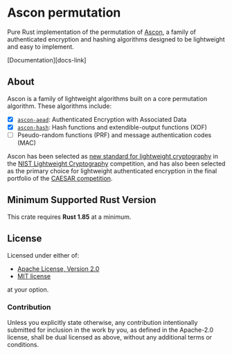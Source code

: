 # Ascon permutation

Pure Rust implementation of the permutation of [Ascon], a family of
authenticated encryption and hashing algorithms designed to be lightweight and
easy to implement.

[Documentation][docs-link]

## About

Ascon is a family of lightweight algorithms built on a core permutation
algorithm. These algorithms include:

- [x] [`ascon-aead`]: Authenticated Encryption with Associated Data
- [x] [`ascon-hash`]: Hash functions and extendible-output functions (XOF)
- [ ] Pseudo-random functions (PRF) and message authentication codes (MAC)

Ascon has been selected as [new standard for lightweight cryptography] in the
[NIST Lightweight Cryptography] competition, and has also been selected as the
primary choice for lightweight authenticated encryption in the final
portfolio of the [CAESAR competition].

## Minimum Supported Rust Version

This crate requires **Rust 1.85** at a minimum.

## License

Licensed under either of:

- [Apache License, Version 2.0](http://www.apache.org/licenses/LICENSE-2.0)
- [MIT license](http://opensource.org/licenses/MIT)

at your option.

### Contribution

Unless you explicitly state otherwise, any contribution intentionally submitted
for inclusion in the work by you, as defined in the Apache-2.0 license, shall be
dual licensed as above, without any additional terms or conditions.

[//]: # (links)

[`ascon-aead`]: https://crates.io/crate/ascon-aead
[`ascon-hash`]: https://crates.io/crate/ascon-hash
[Ascon]: https://ascon.iaik.tugraz.at/
[New standard for lightweight cryptography]: https://www.nist.gov/news-events/news/2023/02/nist-selects-lightweight-cryptography-algorithms-protect-small-devices
[NIST Lightweight Cryptography]: https://csrc.nist.gov/projects/lightweight-cryptography/finalists
[CAESAR competition]: https://competitions.cr.yp.to/caesar-submissions.html
